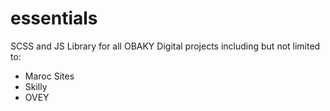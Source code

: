 # essentials
SCSS and JS Library for all OBAKY Digital projects including but not limited to:
- Maroc Sites
- Skilly
- OVEY
